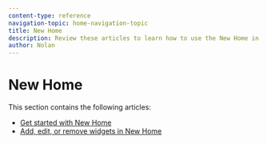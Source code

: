 ```yaml
---
content-type: reference
navigation-topic: home-navigation-topic
title: New Home
description: Review these articles to learn how to use the New Home in Adobe Workfront.
author: Nolan
---
```


# New Home

This section contains the following articles:

* [Get started with New Home](/help/quicksilver/workfront-basics/using-home/new-home/get-started-with-new-home.md)
* [Add, edit, or remove widgets in New Home](/help/quicksilver/workfront-basics/using-home/new-home/add-edit-remove-widgets-in-new-home.md)